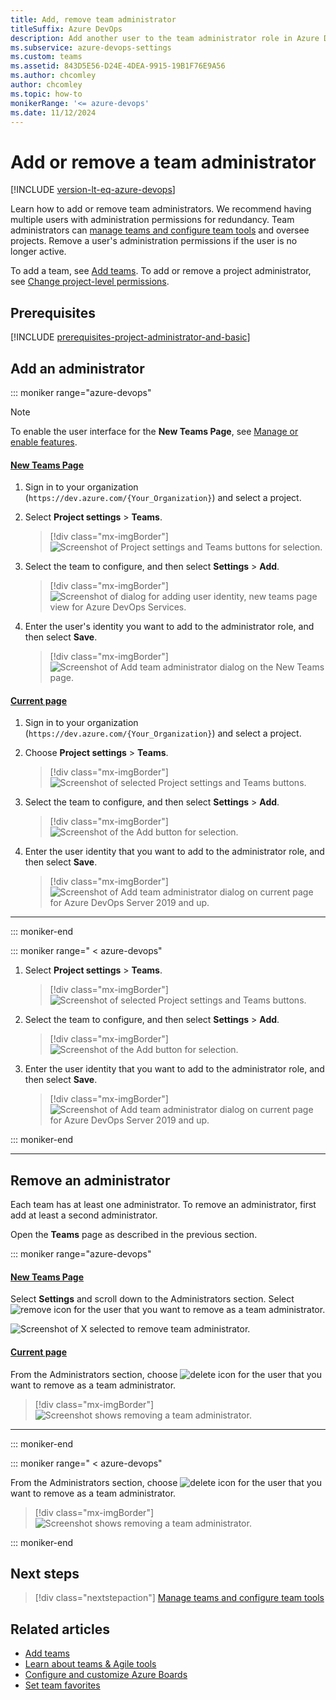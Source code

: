 ```yaml
---
title: Add, remove team administrator 
titleSuffix: Azure DevOps
description: Add another user to the team administrator role in Azure DevOps.  
ms.subservice: azure-devops-settings
ms.custom: teams
ms.assetid: 843D5E56-D24E-4DEA-9915-19B1F76E9A56
ms.author: chcomley
author: chcomley
ms.topic: how-to
monikerRange: '<= azure-devops'
ms.date: 11/12/2024
---
```


# Add or remove a team administrator 

[!INCLUDE [version-lt-eq-azure-devops](../../includes/version-lt-eq-azure-devops.md)]

<a id="add-team-admin">  </a>  

Learn how to add or remove team administrators. We recommend having multiple users with administration permissions for redundancy. Team administrators can [manage teams and configure team tools](manage-teams.md) and oversee projects. Remove a user's administration permissions if the user is no longer active.

To add a team, see [Add teams](add-teams.md). To add or remove a project administrator, see [Change project-level permissions](../security/change-project-level-permissions.md).

<a name="permissions"></a>

## Prerequisites

[!INCLUDE [prerequisites-project-administrator-and-basic](../../includes/prerequisites-project-administrator-and-basic.md)]

<a id="open-admin-context">  </a>

## Add an administrator

::: moniker range="azure-devops"

> [!NOTE]   
> To enable the user interface for the **New Teams Page**, see [Manage or enable features](../../project/navigation/preview-features.md).

#### [New Teams Page](#tab/preview-page) 

1. Sign in to your organization (```https://dev.azure.com/{Your_Organization}```) and select a project.
2. Select **Project settings** > **Teams**. 
    
	> [!div class="mx-imgBorder"]
    > ![Screenshot of Project settings and Teams buttons for selection.](media/shared/open-project-settings-teams-preview.png)

3. Select the team to configure, and then select **Settings** > **Add**. 

	> [!div class="mx-imgBorder"]
	> ![Screenshot of dialog for adding user identity, new teams page view for Azure DevOps Services.](media/add-team-admin/settings-add-team-administrator-preview.png)  

4. Enter the user's identity you want to add to the administrator role, and then select **Save**.     
	    
	> [!div class="mx-imgBorder"]
	> ![Screenshot of Add team administrator dialog on the New Teams page.](media/add-team-admin/add-team-administrator-dialog-preview.png)

#### [Current page](#tab/current-page) 

1. Sign in to your organization (```https://dev.azure.com/{Your_Organization}```) and select a project.

2. Choose **Project settings** > **Teams**. 

	> [!div class="mx-imgBorder"]
    > ![Screenshot of selected Project settings and Teams buttons.](media/shared/open-project-settings-team-new-nav.png)

3. Select the team to configure, and then select **Settings** > **Add**. 

	> [!div class="mx-imgBorder"]
	> ![Screenshot of the Add button for selection.](media/add-team-admin/settings-add-team-administrator.png)  

4. Enter the user identity that you want to add to the administrator role, and then select **Save**.     
	    
	> [!div class="mx-imgBorder"]
	> ![Screenshot of Add team administrator dialog on current page for Azure DevOps Server 2019 and up.](media/add-team-admin/add-administrators-dialog.png)

***

::: moniker-end

::: moniker range=" < azure-devops"

1. Select **Project settings** > **Teams**. 

	> [!div class="mx-imgBorder"]
    > ![Screenshot of selected Project settings and Teams buttons.](media/shared/open-project-settings-team-new-nav.png)

2. Select the team to configure, and then select **Settings** > **Add**. 

	> [!div class="mx-imgBorder"]
	> ![Screenshot of the Add button for selection.](media/add-team-admin/settings-add-team-administrator.png)  

3. Enter the user identity that you want to add to the administrator role, and then select **Save**.     
	    
	> [!div class="mx-imgBorder"]
	> ![Screenshot of Add team administrator dialog on current page for Azure DevOps Server 2019 and up.](media/add-team-admin/add-administrators-dialog.png)

::: moniker-end

***

<a id="remove-admin">  </a>

## Remove an administrator

Each team has at least one administrator. To remove an administrator, first add at least a second administrator. 

Open the **Teams** page as described in the previous section.

::: moniker range="azure-devops"

#### [New Teams Page](#tab/preview-page) 
 
Select **Settings** and scroll down to the Administrators section. Select ![remove icon](../../media/icons/remove-icon.png) for the user that you want to remove as a team administrator. 

![Screenshot of X selected to remove team administrator.](media/add-team-admin/remove-admin-new-ui-page.png)


#### [Current page](#tab/current-page) 

From the Administrators section, choose ![delete icon](../../media/icons/delete-icon.png) for the user that you want to remove as a team administrator. 

> [!div class="mx-imgBorder"]
> ![Screenshot shows removing a team administrator.](media/add-team-admin/remove-admin-prev-ui.png)  

* * *
 
::: moniker-end

::: moniker range=" < azure-devops"

From the Administrators section, choose ![delete icon](../../media/icons/delete-icon.png) for the user that you want to remove as a team administrator. 

> [!div class="mx-imgBorder"]
> ![Screenshot shows removing a team administrator.](media/add-team-admin/remove-admin-prev-ui.png)  

::: moniker-end

## Next steps  

> [!div class="nextstepaction"]
> [Manage teams and configure team tools](manage-teams.md) 

## Related articles

- [Add teams](add-teams.md)
- [Learn about teams & Agile tools](../../organizations/settings/about-teams-and-settings.md)
- [Configure and customize Azure Boards](../../boards/configure-customize.md)
- [Set team favorites](../../project/navigation/set-favorites.md)

